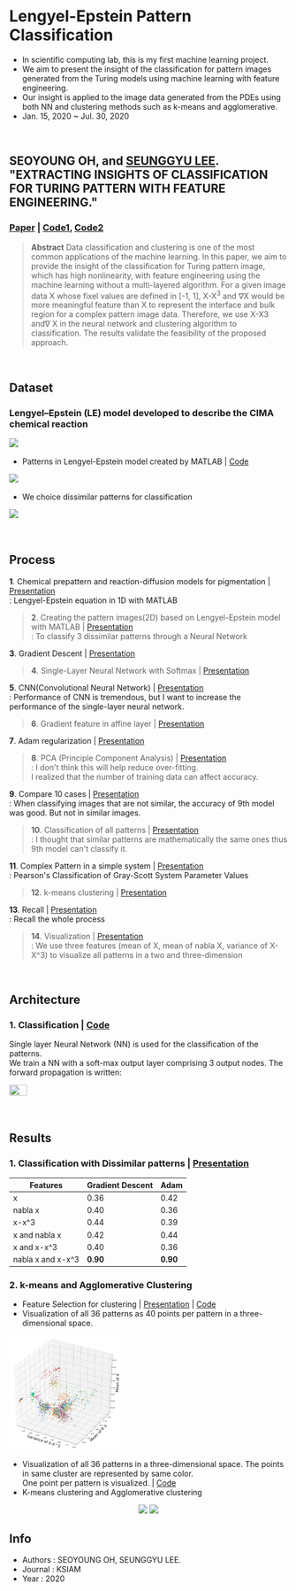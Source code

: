 # Lengyel-Epstein Pattern Classification
- In scientific computing lab, this is my first machine learning project.  
- We aim to present the insight of the classification for pattern images generated from the Turing models using machine learning with feature engineering.
- Our insight is applied to the image data generated from the PDEs using both NN and clustering methods such as k-means and agglomerative.
- Jan. 15, 2020 ~ Jul. 30, 2020

&nbsp;
&nbsp;
&nbsp;

## SEOYOUNG OH, and [SEUNGGYU LEE](https://sites.google.com/view/sglee/professor). "EXTRACTING INSIGHTS OF CLASSIFICATION FOR TURING PATTERN WITH FEATURE ENGINEERING."  
### [Paper](https://koreascience.kr/article/JAKO202028959353470.pdf) | [Code1](https://github.com/standing-o/Machine_Learning_with_Patterns_Based_on_Lengyel-Epstein_model/tree/master/Classification_of_Pattern_Images), [Code2](https://github.com/standing-o/Machine_Learning_with_Patterns_Based_on_Lengyel-Epstein_model/tree/master/Clustering_with_features)  
> **Abstract** Data classification and clustering is one of the most common applications of the machine learning. In this paper, we aim to provide the insight of the classification for Turing pattern image, which has high nonlinearity, with feature engineering using the machine learning without a multi-layered algorithm. For a given image data X whose fixel values are defined in [-1, 1], X-X<sup>3</sup> and ∇X would be more meaningful feature than X to represent the interface and bulk region for a complex pattern image data. Therefore, we use X-X3 and∇ X in the neural network and clustering algorithm to classification. The results validate the feasibility of the proposed approach.

&nbsp;
&nbsp;
&nbsp;

## Dataset
### Lengyel–Epstein (LE) model developed to describe the CIMA chemical reaction

<img src="https://github.com/standing-o/Machine_Learning_with_Patterns_Based_on_Lengyel-Epstein_model/blob/master/MD_images/LE.png?raw=True" width="30%">

- Patterns in Lengyel-Epstein model created by MATLAB | [Code](https://github.com/standing-o/Lengyel-Epstein_Pattern_Classification/tree/master/Lengyel-Epstein_patterns)  

<img src="https://github.com/standing-o/Lengyel-Epstein_Pattern_Classification/blob/master/MD_images/pattern.jpg?raw=True" width="65%">

- We choice dissimilar patterns for classification
<img src="https://github.com/standing-o/Lengyel-Epstein_Pattern_Classification/blob/master/MD_images/dissimilar_patterns.jpg?raw=True" width="40%">

&nbsp;
&nbsp;
&nbsp;

## Process
**1**. Chemical prepattern and reaction-diffusion models for pigmentation | [Presentation](https://github.com/standing-o/Lengyel-Epstein_Pattern_Classification/blob/master/Presentation/1.%2020200115.pdf)  
    : Lengyel-Epstein equation in 1D with MATLAB  
      
> **2**. Creating the pattern images(2D) based on Lengyel-Epstein model with MATLAB | [Presentation](https://github.com/standing-o/Lengyel-Epstein_Pattern_Classification/blob/master/Presentation/2.%2020200212.pdf)  
    : To classify 3 dissimilar patterns through a Neural Network  
      
**3**. Gradient Descent | [Presentation](https://github.com/standing-o/Lengyel-Epstein_Pattern_Classification/blob/master/Presentation/3.%2020200219.pdf)  
  
> **4**. Single-Layer Neural Network with Softmax | [Presentation](https://github.com/standing-o/Lengyel-Epstein_Pattern_Classification/blob/master/Presentation/4.%2020200226.pdf)  
  
**5**. CNN(Convolutional Neural Network) | [Presentation](https://github.com/standing-o/Lengyel-Epstein_Pattern_Classification/blob/master/Presentation/5.%2020200311.pdf)  
    : Performance of CNN is tremendous, but I want to increase the performance of the single-layer neural network.  
      
> **6**. Gradient feature in affine layer | [Presentation](https://github.com/standing-o/Lengyel-Epstein_Pattern_Classification/blob/master/Presentation/6.%2020200315.pdf)  
  
**7**. Adam regularization | [Presentation](https://github.com/standing-o/Lengyel-Epstein_Pattern_Classification/blob/master/Presentation/7.%2020200323.pdf)  
  
> **8**. PCA (Principle Component Analysis) | [Presentation](https://github.com/standing-o/Lengyel-Epstein_Pattern_Classification/blob/master/Presentation/8.%2020200330.pdf)  
    : I don't think this will help reduce over-fitting.  
I realized that the number of training data can affect accuracy.  
  
**9**. Compare 10 cases | [Presentation](https://github.com/standing-o/Lengyel-Epstein_Pattern_Classification/blob/master/Presentation/9.%2020200413.pdf)  
    : When classifying images that are not similar, the accuracy of 9th model was good. But not in similar images.  
      
> **10**. Classification of all patterns | [Presentation](https://github.com/standing-o/Lengyel-Epstein_Pattern_Classification/blob/master/Presentation/10.%2020200427.pdf)  
    : I thought that similar patterns are mathematically the same ones thus 9th model can't classify it.  
      
**11**. Complex Pattern in a simple system | [Presentation](https://github.com/standing-o/Lengyel-Epstein_Pattern_Classification/blob/master/Presentation/11.%2020200504.pdf)  
    : Pearson's Classification of Gray-Scott System Parameter Values  
      
> **12**. k-means clustering | [Presentation](https://github.com/standing-o/Lengyel-Epstein_Pattern_Classification/blob/master/Presentation/12.%2020200511.pdf)  

**13**. Recall | [Presentation](https://github.com/standing-o/Lengyel-Epstein_Pattern_Classification/blob/master/Presentation/13.%2020200708.pdf)  
    : Recall the whole process

> **14**. Visualization | [Presentation](https://github.com/standing-o/Lengyel-Epstein_Pattern_Classification/blob/master/Presentation/14.%2020200715.pdf)  
    : We use three features (mean of X, mean of nabla X, variance of X-X^3) to visualize all patterns in a two and three-dimension

&nbsp;
&nbsp;
&nbsp;

## Architecture
### 1. Classification | [Code](https://github.com/standing-o/Lengyel-Epstein_Pattern_Classification/tree/master/Classification_of_Pattern_Images)  
Single layer Neural Network (NN) is used for the classification of the patterns.  
We train a NN with a soft-max output layer comprising 3 output nodes.
The forward propagation is written:  

<img src="https://github.com/standing-o/Lengyel-Epstein_Pattern_Classification/blob/master/MD_images/equations.png" width="25%" height="25%">

&nbsp;
&nbsp;
&nbsp;

## Results
### 1. Classification with Dissimilar patterns | [Presentation](https://github.com/standing-o/Lengyel-Epstein_Pattern_Classification/blob/master/Presentation/9.%2020200413.pdf)   
|Features|Gradient Descent|Adam|
|---|---|---|
|x|0.36|0.42|
|nabla x|0.40|0.36|
|x-x^3|0.44|0.39|
|x and nabla x|0.42|0.44|
|x and x-x^3|0.40|0.36|
|nabla x and x-x^3|**0.90**|**0.90**|  


### 2. k-means and Agglomerative Clustering  
- Feature Selection for clustering | [Presentation](https://github.com/standing-o/Lengyel-Epstein_Pattern_Classification/blob/master/Presentation/14.%2020200715.pdf) | [Code](https://github.com/standing-o/Lengyel-Epstein_Pattern_Classification/tree/master/Visualization_with_features)
- Visualization of all 36 patterns as 40 points per pattern in a three-dimensional space.

<img src="https://github.com/OH-Seoyoung/MachineLearning_with_Patterns_Based_on_Lengyel-Epstein_model/blob/master/MD_images/vis_all.jpg?raw=True" width="40%">

- Visualization of all 36 patterns in a three-dimensional space. The points in same cluster are represented by same color.  
One point per pattern is visualized. | [Code](https://github.com/standing-o/Lengyel-Epstein_Pattern_Classification/tree/master/Clustering_with_features) 
- K-means clustering and Agglomerative clustering

<div align="center">
<img src="https://github.com/standing-o/Lengyel-Epstein_Pattern_Classification/blob/master/MD_images/kmeans.jpg?raw=True" width="40%">   
<img src="https://github.com/standing-o/Lengyel-Epstein_Pattern_Classification/blob/master/MD_images/agg.jpg?raw=True" width="40%"> <br>
</div>

## Info
- Authors : SEOYOUNG OH, SEUNGGYU LEE.
- Journal : KSIAM
- Year : 2020
